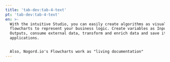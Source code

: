 ```yaml
---
title: 'tab-dev:tab-4-text'
pt: 'tab-dev:tab-4-text'
en: >-
  With the intuitive Studio, you can easily create algorithms as visual
  flowcharts to represent your business logic. Create variables as Inputs and
  Outputs, consume external data, transform and enrich data and save it to other
  applications.


  Also, Nogord.io's Flowcharts work as "living documentation"
---
```


